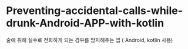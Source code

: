 # Preventing-accidental-calls-while-drunk-Android-APP-with-kotlin
술에 취해 실수로 전화하게 되는 경우를 방지해주는 앱 ( Android, kotlin 사용)

